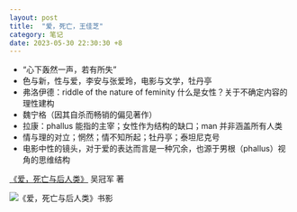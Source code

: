 ```yaml
---
layout: post
title:  "爱，死亡，王佳芝"
category: 笔记
date: 2023-05-30 22:30:30 +8
---
```


- “心下轰然一声，若有所失”
- 色与新，性与爱，李安与张爱玲，电影与文学，牡丹亭
- 弗洛伊德：riddle of the nature of feminity 什么是女性？关于不确定内容的理性建构
- 魏宁格（因其自杀而畅销的偏见著作）
- 拉康：phallus 能指的主宰；女性作为结构的缺口；man 并非涵盖所有人类
- 情与理的对立；惘然；情不知所起；牡丹亭；泰坦尼克号
- 电影中性的镜头，对于爱的表达而言是一种冗余，也源于男根（phallus）视角的思维结构

[《爱，死亡与后人类》](https://book.douban.com/subject/34858181/) 吴冠军 著

![《爱，死亡与后人类》书影](https://img2.doubanio.com/view/subject/l/public/s33533891.jpg)